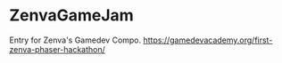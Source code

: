 # ZenvaGameJam
Entry for Zenva's Gamedev Compo. https://gamedevacademy.org/first-zenva-phaser-hackathon/
